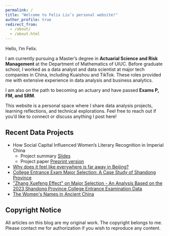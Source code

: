 ```yaml
---
permalink: /
title: "Welcome to Felix Liu’s personal website!"
author_profile: true
redirect_from: 
  - /about/
  - /about.html
---
```


Hello, I’m Felix.

I am currently pursuing a Master’s degree in **Actuarial Science and Risk Management** at the Department of Mathematics of UIUC. Before graduate school, I worked as a data analyst and data scientist at major tech companies in China, including Kuaishou and TikTok. These roles provided me with extensive experience in data analysis and business analytics.

I am also on the path to becoming an actuary and have passed **Exams P, FM, and SRM**.

This website is a personal space where I share data analysis projects, learning reflections, and technical explorations. Feel free to reach out if you’d like to connect or discuss anything I post here!

## Recent Data Projects

- How Social Capital Influenced Women’s Literary Recognition in Imperial China
  - Project summary [Slides](http://dx.doi.org/10.2139/ssrn.5126209)
  - Project paper [Preprint version](http://dx.doi.org/10.2139/ssrn.5072945)
- [Why does it feel like everywhere is far away in Beijing?](/portfolio/2023-08-29-beijing/)
- [College Entrance Exam Major Selection: A Case Study of Shandong Province](/portfolio/2024-07-04-gaokao2/)
- ["Zhang Xuefeng Effect" on Major Selection - An Analysis Based on the 2023 Shandong Province College Entrance Examination Data](/portfolio/2023-08-10-gaokao/)
- [The Women's Names in Ancient China](/portfolio/2022-03-06-women/)

## Copyright Notice

All articles on this blog are my original work. The copyright belongs to me. Please contact me for authorization if you wish to reproduce any content.
